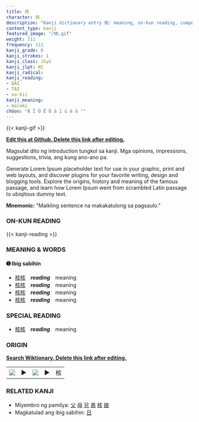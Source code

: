 ```yaml
---
title: 核
character: 核
description: "Kanji dictionary entry 核: meaning, on-kun reading, compounds, origin, related kanji"
content_type: kanji
featured_image: "/核.gif"
weight: 111
frequency: 111
kanji_grade: 0
kanji_strokes: 1
kanji_class: Jōyō
kanji_jlpt: N1
kanji_radical: 
kanji_reading: 
- DAI
- TAI
- oo-kii
kanji_meaning:
- malaki
chōon: "Ā Ī Ū Ē Ō ā ī ū ē ō ’"
---
```

[//]: # (Don't edit the line below. Kanji animated GIF code is automatically generated.)
{{< kanji-gif >}}

[//]: # (Edit below this line.)

**[Edit this at Github. Delete this link after editing.](https://github.com/tim0g/tim/tree/main/content/kanji/核/index.md)**

Magsulat dito ng introduction tungkol sa kanji. Mga opinions, impressions, suggestions, trivia, ang kung ano-ano pa.

Generate Lorem Ipsum placeholder text for use in your graphic, print and web layouts, and discover plugins for your favorite writing, design and blogging tools. Explore the origins, history and meaning of the famous passage, and learn how Lorem Ipsum went from scrambled Latin passage to ubiqitous dummy text.
 
**Mnemonic:** "Maikling sentence na makakatulong sa pagsaulo."

### ON-KUN READING

[//]: # (Don't edit the line below. ON-KUN READING code is automatically generated.)
{{< kanji-reading >}}

### MEANING & WORDS

#### ➊ **Ibig sabihin**
  - [核](../核)[核](../核)　***reading***　meaning
  - [核](../核)[核](../核)　***reading***　meaning
  - [核](../核)[核](../核)　***reading***　meaning
  - [核](../核)[核](../核)　***reading***　meaning

### SPECIAL READING
  - [核](../核)[核](../核)　***reading***　meaning

### ORIGIN

**[Search Wiktionary. Delete this link after editing.](https://wiktionary.org/wiki/核)**
<table class="kanji-table"><tr><td>
<img src="60px-核-bronze.svg.png">
</td><td>▶</td><td>
<img src="60px-核-oracle.svg.png">
</td><td>▶</td>
<td class="kanji-origin">核</td>
</tr></table>

### RELATED KANJI
- Miyembro ng pamilya: [父](../父) [母](../母) [兄](../兄) [弟](../弟) [核](../核) [娘](../娘)
- Magkatulad ang ibig sabihin: [日](../日)
